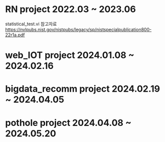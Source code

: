 # RN project 2022.03 ~ 2023.06 
statistical_test.vi 참고자료 https://nvlpubs.nist.gov/nistpubs/legacy/sp/nistspecialpublication800-22r1a.pdf
# web_IOT project 2024.01.08 ~ 2024.02.16
# bigdata_recomm project 2024.02.19 ~ 2024.04.05
# pothole project 2024.04.08 ~ 2024.05.20

